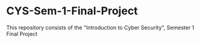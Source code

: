 # CYS-Sem-1-Final-Project
This repository consists of the "Introduction to Cyber Security", Semester 1 Final Project
